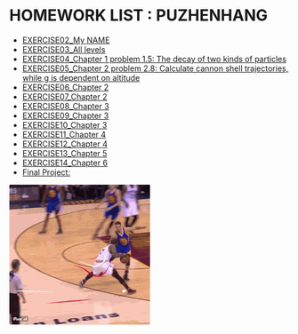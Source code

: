HOMEWORK LIST : PUZHENHANG
=======

 - [EXERCISE02_My NAME](https://github.com/Pu-ZH/compuationalphysics_N2014301020017/tree/master/EXERCISE02)
 - [EXERCISE03_All levels](https://github.com/Pu-ZH/compuationalphysics_N2014301020017/tree/master/EXERCISE03)
 - [EXERCISE04_Chapter 1 problem 1.5: The decay of two kinds of particles](https://github.com/Pu-ZH/compuationalphysics_N2014301020017/tree/master/homework04)
 - [EXERCISE05_Chapter 2 problem 2.8: Calculate cannon shell trajectories, while g is dependent on altitude](https://github.com/Pu-ZH/compuationalphysics_N2014301020017/tree/master/EXERCISE05)
 - [EXERCISE06_Chapter 2](link%2006)
 - [EXERCISE07_Chapter 2](link%2007) 
 - [EXERCISE08_Chapter 3](link%2008)
 - [EXERCISE09_Chapter 3](link%2009) 
 - [EXERCISE10_Chapter 3](link%2010) 
 - [EXERCISE11_Chapter 4](link%2011) 
 - [EXERCISE12_Chapter 4](link%2012)
 - [EXERCISE13_Chapter 5](link%2013)
 - [EXERCISE14_Chapter 6](link%2014)
 - [Final Project:](link%2015)
 
   
![irving](https://github.com/Pu-ZH/compuationalphysics_N2014301020017/blob/master/photo/QQ%E5%9B%BE%E7%89%8720160925204048.gif)
